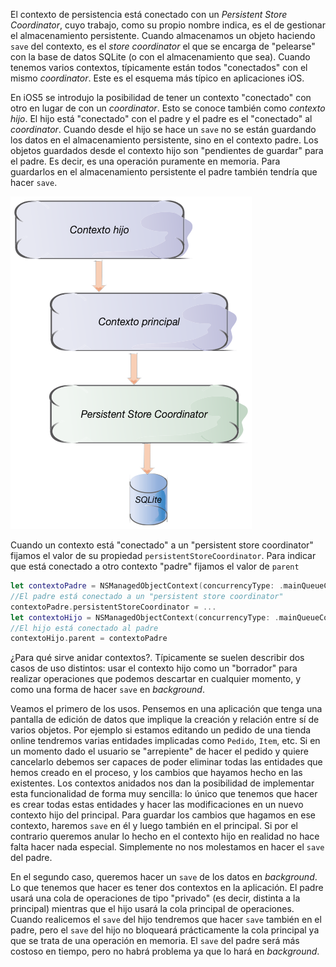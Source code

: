 

El contexto de persistencia está conectado con un *Persistent Store Coordinator*, cuyo trabajo, como su propio nombre indica, es el de gestionar el almacenamiento persistente. Cuando almacenamos un objeto haciendo `save` del contexto, es el *store coordinator* el que se encarga de "pelearse" con la base de datos SQLite (o con el almacenamiento que sea). Cuando tenemos varios contextos, típicamente están todos "conectados" con el mismo *coordinator*. Este es el esquema más típico en aplicaciones iOS.

En iOS5 se introdujo la posibilidad de tener un contexto "conectado" con otro en lugar de con un *coordinator*. Esto se conoce también como *contexto hijo*. El hijo está "conectado" con el padre y el padre es el "conectado" al *coordinator*. Cuando desde el hijo se hace un `save` no se están guardando los datos en el almacenamiento persistente, sino en el contexto padre.  Los objetos guardados desde el contexto hijo son "pendientes de guardar" para el padre. Es decir, es una operación puramente en memoria. Para guardarlos en el almacenamiento persistente el padre también tendría que hacer `save`. 

![](img/contexto_hijo.png)


Cuando un contexto está "conectado" a un "persistent store coordinator" fijamos el valor de su propiedad `persistentStoreCoordinator`. Para indicar que está conectado a otro contexto "padre" fijamos el valor de `parent`

```swift
let contextoPadre = NSManagedObjectContext(concurrencyType: .mainQueueConcurrencyType)
//El padre está conectado a un "persistent store coordinator"
contextoPadre.persistentStoreCoordinator = ...
let contextoHijo = NSManagedObjectContext(concurrencyType: .mainQueueConcurrencyType)
//El hijo está conectado al padre
contextoHijo.parent = contextoPadre
```


¿Para qué sirve anidar contextos?. Típicamente se suelen describir dos casos de uso distintos: usar el contexto hijo como un "borrador" para realizar operaciones que podemos descartar en cualquier momento, y como una forma de hacer `save` en *background*.

Veamos el primero de los usos. Pensemos en una aplicación que tenga una pantalla de edición de datos que implique la creación y relación entre sí de varios objetos. Por ejemplo si estamos editando un pedido de una tienda online tendremos varias entidades implicadas como `Pedido`, `Item`, etc. Si en un momento dado el usuario se "arrepiente" de hacer el pedido y quiere cancelarlo debemos ser capaces de poder eliminar todas las entidades que hemos creado en el proceso, y los cambios que hayamos hecho en las existentes. Los contextos anidados nos dan la posibilidad de implementar esta funcionalidad de forma muy sencilla: lo único que tenemos que hacer es crear todas estas entidades y hacer las modificaciones en un nuevo contexto hijo del principal. Para guardar los cambios que hagamos en ese contexto, haremos `save` en él y luego también en el principal. Si por el contrario queremos anular lo hecho en el contexto hijo en realidad no hace falta hacer nada especial. Simplemente no nos molestamos en hacer el `save` del padre.

En el segundo caso, queremos hacer un `save` de los datos en *background*. Lo  que tenemos que hacer es tener dos contextos en la aplicación. El padre usará una cola de operaciones de tipo "privado" (es decir, distinta a la principal) mientras que el hijo usará la cola principal de operaciones. Cuando realicemos el `save` del hijo tendremos que hacer `save` también en el padre, pero el `save` del hijo no bloqueará prácticamente la cola principal ya que se trata de una operación en memoria. El `save` del padre será más costoso en tiempo, pero no habrá problema ya que lo hará en *background*.